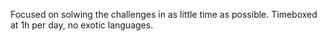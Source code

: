 Focused on solwing the challenges in as little time as possible. Timeboxed at 1h per day, no exotic languages.
